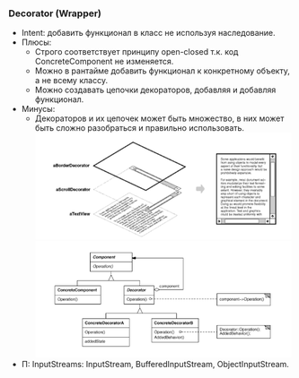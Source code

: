 ### Decorator (Wrapper)
+ Intent: добавить функционал в класс не используя наследование.
+ Плюсы:
  + Строго соответствует принципу open-closed т.к. код ConcreteComponent 
    не изменяется.
  + Можно в рантайме добавить функционал к конкретному объекту, а не всему
    классу.
  + Можно создавать цепочки декораторов, добавляя и добавляя функционал.
+ Минусы:
  + Декораторов и их цепочек может быть множество, в них
    может быть сложно разобраться и правильно использовать.
![windows](windows.png)
![decoratorUml](decoratorUml.png)
+ П: InputStreams: InputStream, BufferedInputStream, ObjectInputStream.     